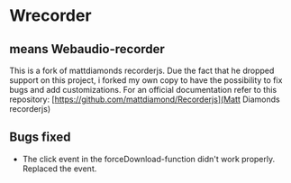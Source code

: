# Wrecorder
## means Webaudio-recorder

This is a fork of mattdiamonds recorderjs. Due the fact that he dropped support on this project, i forked my own copy to have the possibility to fix bugs and add customizations.
For an official documentation refer to this repository:
[https://github.com/mattdiamond/Recorderjs](Matt Diamonds recorderjs)

## Bugs fixed
- The click event in the forceDownload-function didn't work properly. Replaced the event.
